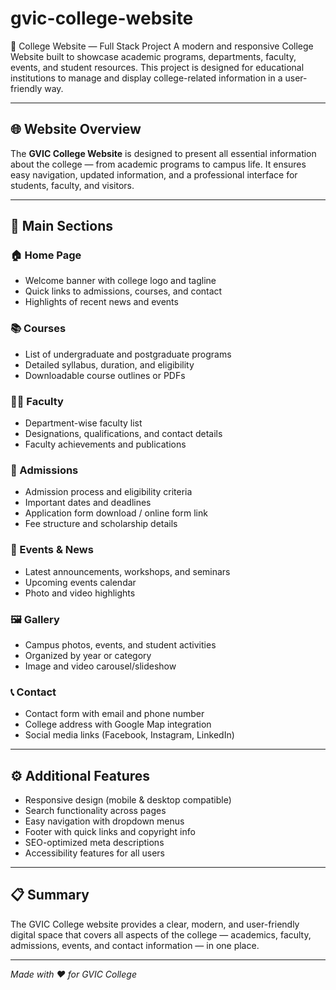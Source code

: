 # gvic-college-website
🏫 College Website — Full Stack Project  A modern and responsive College Website built to showcase academic programs, departments, faculty, events, and student resources. This project is designed for educational institutions to manage and display college-related information in a user-friendly way.

---

## 🌐 Website Overview

The **GVIC College Website** is designed to present all essential information about the college — from academic programs to campus life. It ensures easy navigation, updated information, and a professional interface for students, faculty, and visitors.

---

## 🏫 Main Sections

### 🏠 Home Page

* Welcome banner with college logo and tagline
* Quick links to admissions, courses, and contact
* Highlights of recent news and events

### 📚 Courses

* List of undergraduate and postgraduate programs
* Detailed syllabus, duration, and eligibility
* Downloadable course outlines or PDFs

### 👩‍🏫 Faculty

* Department-wise faculty list
* Designations, qualifications, and contact details
* Faculty achievements and publications

### 📝 Admissions

* Admission process and eligibility criteria
* Important dates and deadlines
* Application form download / online form link
* Fee structure and scholarship details

### 📰 Events & News

* Latest announcements, workshops, and seminars
* Upcoming events calendar
* Photo and video highlights

### 🖼️ Gallery

* Campus photos, events, and student activities
* Organized by year or category
* Image and video carousel/slideshow

### 📞 Contact

* Contact form with email and phone number
* College address with Google Map integration
* Social media links (Facebook, Instagram, LinkedIn)

---

## ⚙️ Additional Features

* Responsive design (mobile & desktop compatible)
* Search functionality across pages
* Easy navigation with dropdown menus
* Footer with quick links and copyright info
* SEO-optimized meta descriptions
* Accessibility features for all users

---

## 📋 Summary

The GVIC College website provides a clear, modern, and user-friendly digital space that covers all aspects of the college — academics, faculty, admissions, events, and contact information — in one place.

---

*Made with ❤️ for GVIC College*
